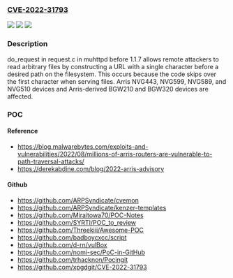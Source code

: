 ### [CVE-2022-31793](https://cve.mitre.org/cgi-bin/cvename.cgi?name=CVE-2022-31793)
![](https://img.shields.io/static/v1?label=Product&message=n%2Fa&color=blue)
![](https://img.shields.io/static/v1?label=Version&message=n%2Fa&color=blue)
![](https://img.shields.io/static/v1?label=Vulnerability&message=n%2Fa&color=brighgreen)

### Description

do_request in request.c in muhttpd before 1.1.7 allows remote attackers to read arbitrary files by constructing a URL with a single character before a desired path on the filesystem. This occurs because the code skips over the first character when serving files. Arris NVG443, NVG599, NVG589, and NVG510 devices and Arris-derived BGW210 and BGW320 devices are affected.

### POC

#### Reference
- https://blog.malwarebytes.com/exploits-and-vulnerabilities/2022/08/millions-of-arris-routers-are-vulnerable-to-path-traversal-attacks/
- https://derekabdine.com/blog/2022-arris-advisory

#### Github
- https://github.com/ARPSyndicate/cvemon
- https://github.com/ARPSyndicate/kenzer-templates
- https://github.com/Miraitowa70/POC-Notes
- https://github.com/SYRTI/POC_to_review
- https://github.com/Threekiii/Awesome-POC
- https://github.com/badboycxcc/script
- https://github.com/d-rn/vulBox
- https://github.com/nomi-sec/PoC-in-GitHub
- https://github.com/trhacknon/Pocingit
- https://github.com/xpgdgit/CVE-2022-31793

